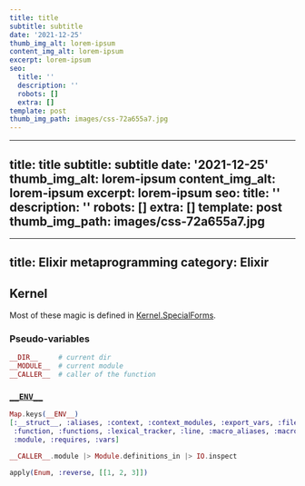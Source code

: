 ```yaml
---
title: title
subtitle: subtitle
date: '2021-12-25'
thumb_img_alt: lorem-ipsum
content_img_alt: lorem-ipsum
excerpt: lorem-ipsum
seo:
  title: ''
  description: ''
  robots: []
  extra: []
template: post
thumb_img_path: images/css-72a655a7.jpg
---
```

---
title: title
subtitle: subtitle
date: '2021-12-25'
thumb_img_alt: lorem-ipsum
content_img_alt: lorem-ipsum
excerpt: lorem-ipsum
seo:
  title: ''
  description: ''
  robots: []
  extra: []
template: post
thumb_img_path: images/css-72a655a7.jpg
---
---
title: Elixir metaprogramming
category: Elixir
---

## Kernel

Most of these magic is defined in [Kernel.SpecialForms](http://devdocs.io/elixir/elixir/kernel.specialforms).

### Pseudo-variables

```elixir
__DIR__     # current dir
__MODULE__  # current module
__CALLER__  # caller of the function
```

### [`__ENV__`](http://devdocs.io/elixir/elixir/kernel.specialforms#__ENV__/0)

```elixir
Map.keys(__ENV__)
[:__struct__, :aliases, :context, :context_modules, :export_vars, :file,
 :function, :functions, :lexical_tracker, :line, :macro_aliases, :macros,
 :module, :requires, :vars]
```

```elixir
__CALLER__.module |> Module.definitions_in |> IO.inspect
```

```elixir
apply(Enum, :reverse, [[1, 2, 3]])
```

